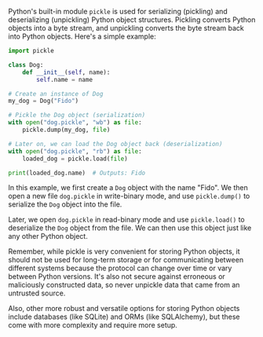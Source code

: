 Python's built-in module `pickle` is used for serializing (pickling) and deserializing (unpickling) Python object structures. Pickling converts Python objects into a byte stream, and unpickling converts the byte stream back into Python objects. Here's a simple example:

```python
import pickle

class Dog:
    def __init__(self, name):
        self.name = name

# Create an instance of Dog
my_dog = Dog("Fido")

# Pickle the Dog object (serialization)
with open("dog.pickle", "wb") as file:
    pickle.dump(my_dog, file)

# Later on, we can load the Dog object back (deserialization)
with open("dog.pickle", "rb") as file:
    loaded_dog = pickle.load(file)

print(loaded_dog.name)  # Outputs: Fido
```

In this example, we first create a `Dog` object with the name "Fido". We then open a new file `dog.pickle` in write-binary mode, and use `pickle.dump()` to serialize the `Dog` object into the file.

Later, we open `dog.pickle` in read-binary mode and use `pickle.load()` to deserialize the `Dog` object from the file. We can then use this object just like any other Python object.

Remember, while pickle is very convenient for storing Python objects, it should not be used for long-term storage or for communicating between different systems because the protocol can change over time or vary between Python versions. It's also not secure against erroneous or maliciously constructed data, so never unpickle data that came from an untrusted source.

Also, other more robust and versatile options for storing Python objects include databases (like SQLite) and ORMs (like SQLAlchemy), but these come with more complexity and require more setup.

